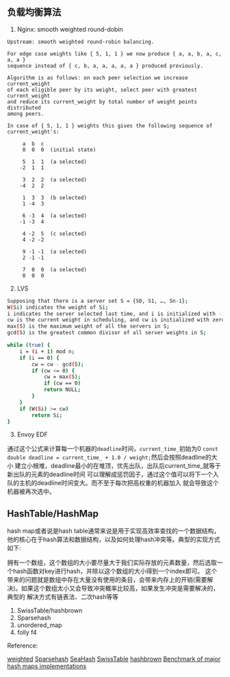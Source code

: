 ## 负载均衡算法

1. Nginx: smooth weighted round-dobin

```plain
Upstream: smooth weighted round-robin balancing.

For edge case weights like { 5, 1, 1 } we now produce { a, a, b, a, c, a, a }
sequence instead of { c, b, a, a, a, a, a } produced previously.

Algorithm is as follows: on each peer selection we increase current_weight
of each eligible peer by its weight, select peer with greatest current_weight
and reduce its current_weight by total number of weight points distributed
among peers.

In case of { 5, 1, 1 } weights this gives the following sequence of
current_weight's:

     a  b  c
     0  0  0  (initial state)

     5  1  1  (a selected)
    -2  1  1

     3  2  2  (a selected)
    -4  2  2

     1  3  3  (b selected)
     1 -4  3

     6 -3  4  (a selected)
    -1 -3  4

     4 -2  5  (c selected)
     4 -2 -2

     9 -1 -1  (a selected)
     2 -1 -1

     7  0  0  (a selected)
     0  0  0
```

2. LVS

```bash
Supposing that there is a server set S = {S0, S1, …, Sn-1};
W(Si) indicates the weight of Si;
i indicates the server selected last time, and i is initialized with -1;
cw is the current weight in scheduling, and cw is initialized with zero;
max(S) is the maximum weight of all the servers in S;
gcd(S) is the greatest common divisor of all server weights in S;

while (true) {
    i = (i + 1) mod n;
    if (i == 0) {
        cw = cw - gcd(S);
        if (cw <= 0) {
            cw = max(S);
            if (cw == 0)
            return NULL;
        }
    }
    if (W(Si) >= cw)
        return Si;
}
```

3. Envoy EDF

通过这个公式来计算每一个机器的`deadline`时间，`current_time_`初始为0
`const double deadline = current_time_ + 1.0 / weight;`然后会按照deadline的大小
建立小根堆，deadline最小的在堆顶，优先出队，出队后current_time_就等于新出队的元素的deadline时间
可以理解成惩罚因子，通过这个值可以将下一个入队的主机的deadline时间变大。而不至于每次把高权重的机器加入
就会导致这个机器被再次选中。


## HashTable/HashMap

hash map或者说是hash table通常来说是用于实现高效率查找的一个数据结构，他的核心在于hash算法和数据结构，以及如何处理hash冲突等。典型的实现方式如下:

拥有一个数组，这个数组的大小要尽量大于我们实际存放的元素数量，然后选取一个hash函数对key进行hash，并除以这个数组的大小得到一个index即可。
这个带来的问题就是数组中存在大量没有使用的条目，会带来内存上的开销(需要解决)。如果这个数组太小又会导致冲突概率比较高，如果发生冲突是需要解决的，典型的
解决方式有链表法、二次hash等等

1. SwissTable/hashbrown
2. Sparsehash
3. unordered_map
4. folly f4

Reference:

[weighted](https://github.com/smallnest/weighted)
[Sparsehash](http://tristanpenman.com/blog/posts/2017/10/11/sparsehash-internals/)
[SeaHash](http://ticki.github.io/blog/seahash-explained/)
[SwissTable](https://abseil.io/blog/20180927-swisstables)
[hashbrown](https://blog.waffles.space/2018/12/07/deep-dive-into-hashbrown/)
[Benchmark of major hash maps implementations](https://tessil.github.io/2016/08/29/benchmark-hopscotch-map.html)